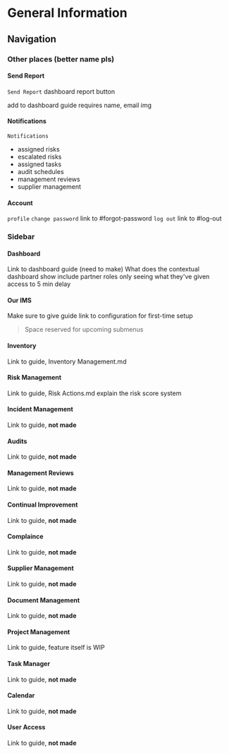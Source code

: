 # General Information

## Navigation

### Other places (better name pls)

#### Send Report
`Send Report` dashboard report button

add to dashboard guide
requires name, email
img

#### Notifications

`Notifications`
+ assigned risks
+ escalated risks
+ assigned tasks
+ audit schedules
+ management reviews
+ supplier management

#### Account
`profile` 
`change password` link to #forgot-password
`log out` link to #log-out


### Sidebar

#### Dashboard
Link to dashboard guide (need to make)
What does the contextual dashboard show
include partner roles only seeing what they've given access to
5 min delay

#### Our IMS
Make sure to give guide link to configuration for first-time setup

> Space reserved for upcoming submenus

#### Inventory
Link to guide, Inventory Management.md

#### Risk Management
Link to guide, Risk Actions.md
explain the risk score system

#### Incident Management
Link to guide, **not made**

#### Audits
Link to guide, **not made**

#### Management Reviews
Link to guide, **not made**

#### Continual Improvement
Link to guide, **not made**

#### Complaince
Link to guide, **not made**

#### Supplier Management
Link to guide, **not made**

#### Document Management
Link to guide, **not made**

#### Project Management
Link to guide, feature itself is WIP

#### Task Manager
Link to guide, **not made**

#### Calendar
Link to guide, **not made**

#### User Access
Link to guide, **not made**